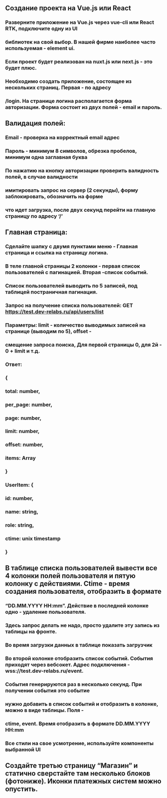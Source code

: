 ## Создание проекта на Vue.js или React
### Разверните приложение на Vue.js через vue-cli или React RTK, подключите одну из UI
### библиотек на свой выбор. В нашей фирме наиболее часто используемая - element ui.
### Если проект будет реализован на nuxt.js или next.js - это будет плюс.
### Необходимо создать приложение, состоящее из нескольких страниц. Первая - по адресу
### /login. На странице логина располагается форма авторизации. Форма состоит из двух полей - email и пароль.

## Валидация полей:
### Email - проверка на корректный email адрес
### Пароль - минимум 8 символов, обрезка пробелов, минимум одна заглавная буква
### По нажатию на кнопку авторизации проверить валидность полей, в случае валидности
### имитировать запрос на сервер (2 секунды), форму заблокировать, обозначить на форме
### что идет загрузка, после двух секунд перейти на главную страницу по адресу ‘/’
## Главная страница:
### Сделайте шапку с двумя пунктами меню - Главная страница и ссылка на страницу логина.
### В теле главной страницы 2 колонки - первая список пользователей с пагинацией. Вторая -список событий.
### Список пользователей выводить по 5 записей, под таблицей постраничная пагинация.
### Запрос на получение списка пользователей: GET https://test.dev-relabs.ru/api/users/list
### Параметры: limit - количество выводимых записей на странице (выводим по 5), offset -
### смещение запроса поиска, Для первой страницы 0, для 2й - 0 + limit и т.д.
### Ответ:
### {
### total: number,
### per_page: number,
### page: number,
### limit: number,
### offset: number,
### items: Array<UserItem>
### }
### UserItem: {
### id: number,
### name: string,
### role: string,
### ctime: unix timestamp
### }

## В таблице списка пользователей вывести все 4 колонки полей пользователя и пятую колонку с действиями. Ctime - время создания пользователя, отобразить в формате
### “DD.MM.YYYY HH:mm”. Действие в последней колонке одно - удаление пользователя.
### Здесь запрос делать не надо, просто удалите эту запись из таблицы на фронте.
### Во время загрузки данных в таблице показать загрузчик
### Во второй колонке отобразить список событий. События приходят через вебсокет. Адрес подключения - wss://test.dev-relabs.ru/event.
### События генерируются раз в несколько секунд. При получении события это событие
### нужно добавить в список событий и отобразить в колонке, можно в виде таблицы. Поля -
### ctime, event. Время отобразить в формате DD.MM.YYYY HH:mm
### Все стили на свое усмотрение, используйте компоненты выбранной UI

## Создайте третью страницу “Магазин” и статично сверстайте там несколько блоков (фотониже). Иконки платежных систем можно опустить.
